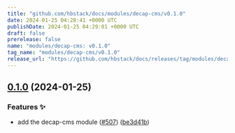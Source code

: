 ```yaml
---
title: "github.com/hbstack/docs/modules/decap-cms/v0.1.0"
date: 2024-01-25 04:28:41 +0000 UTC
publishDate: 2024-01-25 04:29:01 +0000 UTC
draft: false
prerelease: false
name: "modules/decap-cms: v0.1.0"
tag_name: "modules/decap-cms/v0.1.0"
release_url: "https://github.com/hbstack/docs/releases/tag/modules/decap-cms/v0.1.0"
---
```


## [0.1.0](https://github.com/hbstack/docs/compare/modules/decap-cms-v0.0.1...modules/decap-cms/v0.1.0) (2024-01-25)


### Features ✨

* add the decap-cms module ([#507](https://github.com/hbstack/docs/issues/507)) ([be3d41b](https://github.com/hbstack/docs/commit/be3d41bafdc8b9cb0a65bef51dcde29b45b4b2e1))
